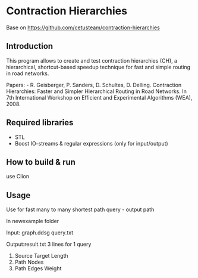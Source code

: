 Contraction Hierarchies
=======================

Base on https://github.com/cetusteam/contraction-hierarchies

Introduction
------------

This program allows to create and test contraction hierarchies (CH), a
hierarchical, shortcut-based speedup technique for fast and simple
routing in road networks. 

Papers: - R. Geisberger, P. Sanders, D. Schultes, D. Delling.
          Contraction Hierarchies: Faster and Simpler Hierarchical Routing
          in Road Networks. In 7th International Workshop on Efficient and
          Experimental Algorithms (WEA), 2008.

Required libraries
------------------

- STL
- Boost IO-streams & regular expressions (only for input/output)

How to build & run
------------------

use Clion


Usage
------------------------

Use for fast many to many shortest path query - output path

In newexample folder

Input: graph.ddsg query.txt

Output:result.txt
3 lines for 1 query
1. Source Target Length
2. Path Nodes
3. Path Edges Weight
